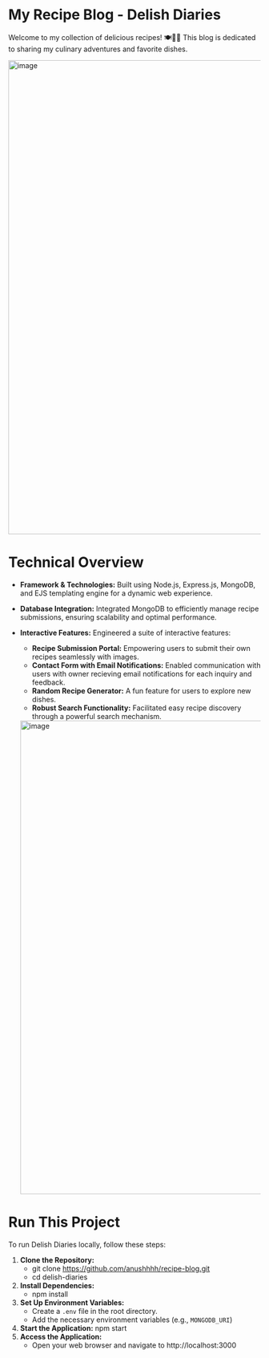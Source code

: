 # My Recipe Blog - Delish Diaries

Welcome to my collection of delicious recipes! 🍽️👩‍🍳 This blog is dedicated to sharing my culinary adventures and favorite dishes.

<img width="946" alt="image" src="https://github.com/anushhhh/recipe-blog/assets/92623929/2c183640-73f7-4eea-b8c8-0796426dfbab">

# Technical Overview

- **Framework & Technologies:** Built using Node.js, Express.js, MongoDB, and EJS templating engine for a dynamic web experience.
- **Database Integration:** Integrated MongoDB to efficiently manage recipe submissions, ensuring scalability and optimal performance.
- **Interactive Features:** Engineered a suite of interactive features:
  - **Recipe Submission Portal:** Empowering users to submit their own recipes seamlessly with images.
  - **Contact Form with Email Notifications:** Enabled communication with users with owner recieving email notifications for each inquiry and feedback.
  - **Random Recipe Generator:** A fun feature for users to explore new dishes.
  - **Robust Search Functionality:** Facilitated easy recipe discovery through a powerful search mechanism.
    
  <img width="945" alt="image" src="https://github.com/anushhhh/recipe-blog/assets/92623929/5631512f-6620-4fc5-bd60-4deaa3e6fde2">

# Run This Project

To run Delish Diaries locally, follow these steps:

1. **Clone the Repository:**
   - git clone https://github.com/anushhhh/recipe-blog.git
   - cd delish-diaries
2. **Install Dependencies:**
   - npm install
3. **Set Up Environment Variables:**
   - Create a `.env` file in the root directory.
   - Add the necessary environment variables (e.g., `MONGODB_URI`)
4. **Start the Application:**
   npm start
5. **Access the Application:**
   - Open your web browser and navigate to http://localhost:3000




